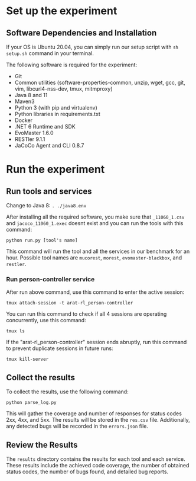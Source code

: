 

# Set up the experiment


## Software Dependencies and Installation

If your OS is Ubuntu 20.04, you can simply run our setup script with `sh setup.sh` command in your terminal.

The following software is required for the experiment:
- Git
- Common utilities (software-properties-common, unzip, wget, gcc, git, vim, libcurl4-nss-dev, tmux, mitmproxy)
- Java 8 and 11
- Maven3
- Python 3 (with pip and virtualenv)
- Python libraries in requirements.txt
- Docker
- .NET 6 Runtime and SDK
- EvoMaster 1.6.0
- RESTler 9.1.1
- JaCoCo Agent and CLI 0.8.7

# Run the experiment

## Run tools and services
Change to Java 8: `. ./java8.env`

After installing all the required software, you make sure that `_11060_1.csv` and `jacoco_11060_1.exec` doesnt exist and you can run the tools with this command:

```
python run.py [tool's name]
```

This command will run the tool and all the services in our benchmark for an hour. Possible tool names are `mucorest`, `morest`, `evomaster-blackbox`, and `restler`.

### Run person-controller service
After run above command, use this command to enter the active session:
```
tmux attach-session -t arat-rl_person-controller
```
You can run this command to check if all 4 sessions are operating concurrently, use this command:
```
tmux ls
```

If the "arat-rl_person-controller" session ends abruptly, run this command to prevent duplicate sessions in future runs:
```
tmux kill-server
```

## Collect the results

To collect the results, use the following command:

```
python parse_log.py
```

This will gather the coverage and number of responses for status codes 2xx, 4xx, and 5xx. The results will be stored in the `res.csv` file. Additionally, any detected bugs will be recorded in the `errors.json` file.

## Review the Results

The `results` directory contains the results for each tool and each service. These results include the achieved code coverage, the number of obtained status codes, the number of bugs found, and detailed bug reports.